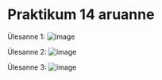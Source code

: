 # Praktikum 14 aruanne

Ülesanne 1: 
![image](https://github.com/armeig/opsys_praktikumid_armei_grete/assets/145908210/c7b02ae7-a22b-4bb3-be43-7bd821559d14)

Ülesanne 2: 
![image](https://github.com/armeig/opsys_praktikumid_armei_grete/assets/145908210/ac1c1d4c-58e2-45ac-954b-98cb715ca2cd)

Ülesanne 3:
![image](https://github.com/armeig/opsys_praktikumid_armei_grete/assets/145908210/1b8c4454-56d0-46a0-b5aa-3f5b3cfb4d64)

